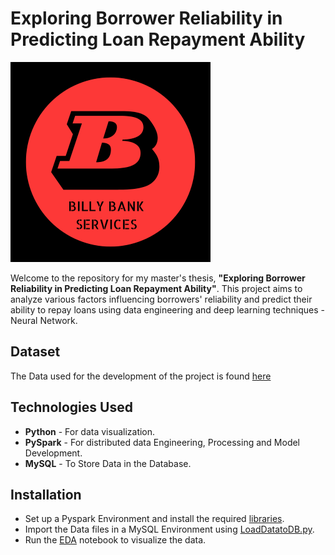 # Exploring Borrower Reliability in Predicting Loan Repayment Ability

![Project Logo](https://github.com/Erevos-IV/Predicting-Loan-Outcome/blob/main/Images/Logo.png)

Welcome to the repository for my master's thesis, **"Exploring Borrower Reliability in Predicting Loan Repayment Ability"**. This project aims to analyze various factors influencing borrowers' reliability and predict their ability to repay loans using data engineering and deep learning techniques - Neural Network.


## Dataset

The Data used for the development of the project is found [here](https://www.kaggle.com/competitions/home-credit-default-risk/data)

## Technologies Used

- **Python**    - For data visualization.
- **PySpark**   - For distributed data Engineering, Processing and Model Development.
- **MySQL**     - To Store Data in the Database.

## Installation

- Set up a Pyspark Environment and install the required [libraries](https://github.com/Erevos-IV/Predicting-Loan-Outcome/blob/main/OtherFiles/RequiredLibraries.txt).
- Import the Data files in a MySQL Environment using [LoadDatatoDB.py](https://github.com/Erevos-IV/Predicting-Loan-Outcome/tree/main/LoadDataToDatabase).
- Run the [EDA](https://github.com/Erevos-IV/Predicting-Loan-Outcome/blob/main/ExploratoryDataAnalysis/EDA.ipynb) notebook to visualize the data.
